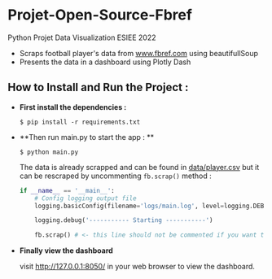# Projet-Open-Source-Fbref
Python Projet Data Visualization ESIEE 2022

 - Scraps football player's data from www.fbref.com using beautifullSoup
 - Presents the data in a dashboard using Plotly Dash

## How to Install and Run the Project :

- **First install the dependencies :**

  `$ pip install -r requirements.txt`

- **Then run main.py to start the app : **

  `$ python main.py`

  The data is already scrapped and can be found in [data/player.csv](https://github.com/Gasmain/Projet-Open-Source-Fbref/blob/master/data/player.csv) but it    can be rescraped by uncommenting `fb.scrap()` method : 
  ```Python
  if __name__ == '__main__':
      # Config logging output file
      logging.basicConfig(filename='logs/main.log', level=logging.DEBUG, format='%(asctime)s %(levelname)-8s %(message)s', datefmt='%Y-%m-%d %H:%M:%S')

      logging.debug('----------- Starting -----------')

      fb.scrap() # <- this line should not be commented if you want to rescrap the data
  ```

- **Finally view the dashboard**

  visit http://127.0.0.1:8050/ in your web browser to view the dashboard.







